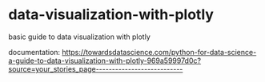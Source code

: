 # data-visualization-with-plotly
basic guide to data visualization with plotly 

documentation:
https://towardsdatascience.com/python-for-data-science-a-guide-to-data-visualization-with-plotly-969a59997d0c?source=your_stories_page---------------------------